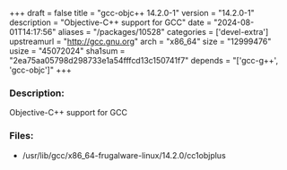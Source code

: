 +++
draft = false
title = "gcc-objc++ 14.2.0-1"
version = "14.2.0-1"
description = "Objective-C++ support for GCC"
date = "2024-08-01T14:17:56"
aliases = "/packages/10528"
categories = ['devel-extra']
upstreamurl = "http://gcc.gnu.org"
arch = "x86_64"
size = "12999476"
usize = "45072024"
sha1sum = "2ea75aa05798d298733e1a54fffcd13c150741f7"
depends = "['gcc-g++', 'gcc-objc']"
+++
### Description: 
Objective-C++ support for GCC

### Files: 
* /usr/lib/gcc/x86_64-frugalware-linux/14.2.0/cc1objplus
